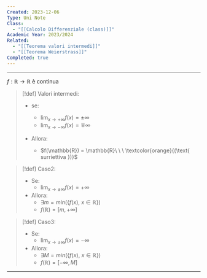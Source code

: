 ```yaml
---
Created: 2023-12-06
Type: Uni Note
Class:
  - "[[Calcolo Differenziale (class)]]"
Academic Year: 2023/2024
Related:
  - "[[Teorema valori intermedi]]"
  - "[[Teorema Weierstrass]]"
Completed: true
---
```

---

$f: \mathbb{R}\to \mathbb{R}$ è continua

>[!def] Valori intermedi:
>- se:
>	- $\lim_{ x \to +\infty }f(x) = \pm \infty$
>	- $\lim_{ x \to -\infty }f(x) = \mp \infty$
>  
>- Allora: 
>	- $f(\mathbb{R}) = \mathbb{R}\ \ \ \textcolor{orange}{(\text{ surriettiva })}$

>[!def] Caso2:
>- Se:
>	- $\lim_{ x \to \pm\infty }f(x) = + \infty$
>- Allora: 
>	- $\exists m=min(\{f(x),\ x\in\mathbb{R}\})$
>	- $f(\mathbb{R}) = [m, +\infty]$

>[!def] Caso3:
>- Se:
>	- $\lim_{ x \to \pm\infty }f(x) = - \infty$
>- Allora: 
>	- $\exists M=min(\{f(x),\ x\in\mathbb{R}\})$
>	- $f(\mathbb{R}) = [-\infty, M]$

---